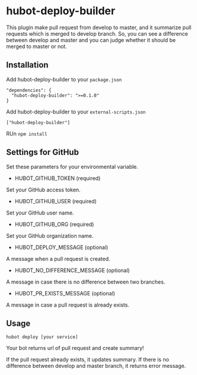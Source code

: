 # hubot-deploy-builder

This plugin make pull request from develop to master, and it summarize pull requests which is merged to develop branch.
So, you can see a difference between develop and master and you can judge whether it should be merged to master or not.

## Installation

Add hubot-deploy-builder to your `package.json`

```
"dependencies": {
  "hubot-deploy-builder": ">=0.1.0"
}
```

Add hubot-deploy-builder to your `external-scripts.json`

```
["hubot-deploy-builder"]
```

RUn `npm install`

## Settings for GitHub

Set these parameters for your environmental variable.

* HUBOT_GITHUB_TOKEN
(required)

Set your GitHub access token.

* HUBOT_GITHUB_USER
(required)

Set your GitHub user name.


* HUBOT_GITHUB_ORG
(required)

Set your GitHub organization name.

* HUBOT_DEPLOY_MESSAGE
(optional)

A message when a pull request is created.

* HUBOT_NO_DIFFERENCE_MESSAGE
(optional)

A message in case there is no difference between two branches.

* HUBOT_PR_EXISTS_MESSAGE
(optional)

A message in case a pull request is already exists.

## Usage

```
hubot deploy [your service]
```

Your bot returns url of pull request and create summary!

If the pull request already exists, it updates summary.
If there is no difference between develop and master branch, it returns error message.

